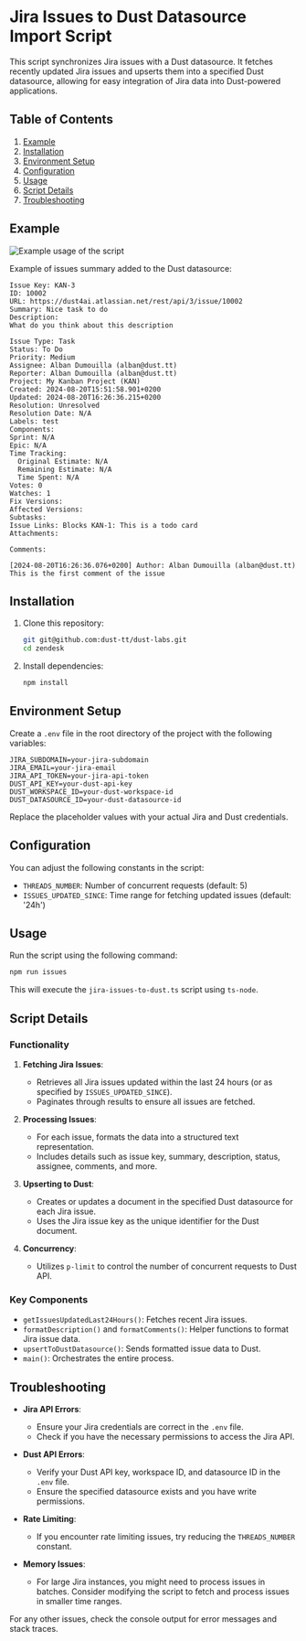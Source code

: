 # Jira Issues to Dust Datasource Import Script

This script synchronizes Jira issues with a Dust datasource. It fetches recently updated Jira issues and upserts them into a specified Dust datasource, allowing for easy integration of Jira data into Dust-powered applications.

## Table of Contents

1. [Example](#example)
2. [Installation](#installation)
3. [Environment Setup](#environment-setup)
4. [Configuration](#configuration)
5. [Usage](#usage)
6. [Script Details](#script-details)
7. [Troubleshooting](#troubleshooting)

## Example
![Example usage of the script](https://i.ibb.co/t8dtM0P/Screenshot-2024-08-20-at-16-40-32.png)

Example of issues summary added to the Dust datasource: 

```
Issue Key: KAN-3
ID: 10002
URL: https://dust4ai.atlassian.net/rest/api/3/issue/10002
Summary: Nice task to do
Description:
What do you think about this description

Issue Type: Task
Status: To Do
Priority: Medium
Assignee: Alban Dumouilla (alban@dust.tt)
Reporter: Alban Dumouilla (alban@dust.tt)
Project: My Kanban Project (KAN)
Created: 2024-08-20T15:51:58.901+0200
Updated: 2024-08-20T16:26:36.215+0200
Resolution: Unresolved
Resolution Date: N/A
Labels: test
Components: 
Sprint: N/A
Epic: N/A
Time Tracking:
  Original Estimate: N/A
  Remaining Estimate: N/A
  Time Spent: N/A
Votes: 0
Watches: 1
Fix Versions: 
Affected Versions: 
Subtasks: 
Issue Links: Blocks KAN-1: This is a todo card
Attachments: 

Comments:

[2024-08-20T16:26:36.076+0200] Author: Alban Dumouilla (alban@dust.tt)
This is the first comment of the issue
```

## Installation

1. Clone this repository:
   ```bash
   git git@github.com:dust-tt/dust-labs.git
   cd zendesk
   ```

2. Install dependencies:
   ```bash
   npm install
   ```

## Environment Setup

Create a `.env` file in the root directory of the project with the following variables:

```
JIRA_SUBDOMAIN=your-jira-subdomain
JIRA_EMAIL=your-jira-email
JIRA_API_TOKEN=your-jira-api-token
DUST_API_KEY=your-dust-api-key
DUST_WORKSPACE_ID=your-dust-workspace-id
DUST_DATASOURCE_ID=your-dust-datasource-id
```

Replace the placeholder values with your actual Jira and Dust credentials.

## Configuration

You can adjust the following constants in the script:

- `THREADS_NUMBER`: Number of concurrent requests (default: 5)
- `ISSUES_UPDATED_SINCE`: Time range for fetching updated issues (default: '24h')

## Usage

Run the script using the following command:

```bash
npm run issues
```

This will execute the `jira-issues-to-dust.ts` script using `ts-node`.

## Script Details

### Functionality

1. **Fetching Jira Issues**: 
   - Retrieves all Jira issues updated within the last 24 hours (or as specified by `ISSUES_UPDATED_SINCE`).
   - Paginates through results to ensure all issues are fetched.

2. **Processing Issues**:
   - For each issue, formats the data into a structured text representation.
   - Includes details such as issue key, summary, description, status, assignee, comments, and more.

3. **Upserting to Dust**:
   - Creates or updates a document in the specified Dust datasource for each Jira issue.
   - Uses the Jira issue key as the unique identifier for the Dust document.

4. **Concurrency**:
   - Utilizes `p-limit` to control the number of concurrent requests to Dust API.

### Key Components

- `getIssuesUpdatedLast24Hours()`: Fetches recent Jira issues.
- `formatDescription()` and `formatComments()`: Helper functions to format Jira issue data.
- `upsertToDustDatasource()`: Sends formatted issue data to Dust.
- `main()`: Orchestrates the entire process.

## Troubleshooting

- **Jira API Errors**: 
  - Ensure your Jira credentials are correct in the `.env` file.
  - Check if you have the necessary permissions to access the Jira API.

- **Dust API Errors**:
  - Verify your Dust API key, workspace ID, and datasource ID in the `.env` file.
  - Ensure the specified datasource exists and you have write permissions.

- **Rate Limiting**:
  - If you encounter rate limiting issues, try reducing the `THREADS_NUMBER` constant.

- **Memory Issues**:
  - For large Jira instances, you might need to process issues in batches. Consider modifying the script to fetch and process issues in smaller time ranges.

For any other issues, check the console output for error messages and stack traces.
